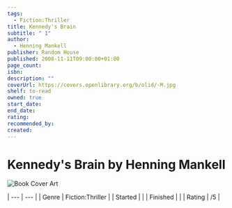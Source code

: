 ```yaml
---
tags:
  - Fiction:Thriller
title: Kennedy's Brain
subtitle: " 1"
author:
  - Henning Mankell
publisher: Random House
published: 2008-11-11T09:00:00+01:00
page_count: 
isbn: 
description: ""
coverUrl: https://covers.openlibrary.org/b/olid/-M.jpg
shelf: to-read
owned: true
start_date: 
end_date: 
rating: 
recommended_by: 
created: 
---
```


# Kennedy's Brain by Henning Mankell

![Book Cover Art](https://covers.openlibrary.org/b/olid/-M.jpg)


| --- | --- |
| Genre | Fiction:Thriller |
| Started |  |
| Finished |  |
| Rating | /5 |

